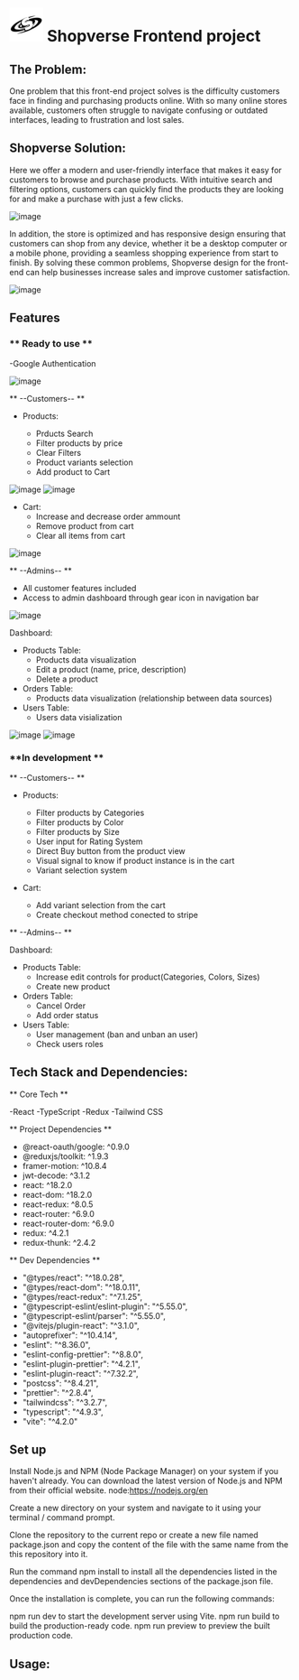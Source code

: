 # <img src="/src/assets/logo.png" alt="Alt text" title="Optional title"> Shopverse Frontend project

## The Problem:

One problem that this front-end project solves is the difficulty customers face in finding and purchasing products online. With so many online stores available, customers often struggle to navigate confusing or outdated interfaces, leading to frustration and lost sales.

## Shopverse Solution:

Here we offer a modern and user-friendly interface that makes it easy for customers to browse and purchase products. With intuitive search and filtering options, customers can quickly find the products they are looking for and make a purchase with just a few clicks.

![image](https://user-images.githubusercontent.com/90119717/231150033-c6b7fa08-e35a-433c-8bc0-c673d04ee5d5.png)

In addition, the store is optimized and has responsive design ensuring that customers can shop from any device, whether it be a desktop computer or a mobile phone, providing a seamless shopping experience from start to finish. By solving these common problems, Shopverse design for the front-end can help businesses increase sales and improve customer satisfaction.

![image](https://user-images.githubusercontent.com/90119717/231150361-b2e9f604-dcdf-46aa-845b-2b018fb3638a.png)

## Features

### ** Ready to use **

-Google Authentication

![image](https://user-images.githubusercontent.com/90119717/231150508-8622d643-1bab-425a-b53d-489077f71908.png)

** --Customers-- **

- Products:

  - Prducts Search
  - Filter products by price
  - Clear Filters
  - Product variants selection
  - Add product to Cart

![image](https://user-images.githubusercontent.com/90119717/231151495-3251667a-dd9e-464e-81f4-a96054fcab88.png)
![image](https://user-images.githubusercontent.com/90119717/231150957-9ec47fb3-dd90-4787-8850-5e6d67067bc7.png)

- Cart:
  - Increase and decrease order ammount
  - Remove product from cart
  - Clear all items from cart

![image](https://user-images.githubusercontent.com/90119717/231151126-1610bd24-72ed-4830-acd0-9ca07c629fe4.png)

** --Admins-- **

- All customer features included
- Access to admin dashboard through gear icon in navigation bar

![image](https://user-images.githubusercontent.com/90119717/231151909-3dba9316-5db1-41b5-8092-009316673256.png)

Dashboard:

- Products Table:
  - Products data visualization
  - Edit a product (name, price, description)
  - Delete a product
- Orders Table:
  - Products data visualization (relationship between data sources)
- Users Table:
  - Users data visialization

![image](https://user-images.githubusercontent.com/90119717/231152228-16f01225-15d3-4997-9c0e-a5f7f3b8ea28.png)
![image](https://user-images.githubusercontent.com/90119717/231152355-ac5169cf-8eef-44e5-9eac-1025edbcc2bd.png)

### **In development **

** --Customers-- **

- Products:

  - Filter products by Categories
  - Filter products by Color
  - Filter products by Size
  - User input for Rating System
  - Direct Buy button from the product view
  - Visual signal to know if product instance is in the cart
  - Variant selection system

- Cart:
  - Add variant selection from the cart
  - Create checkout method conected to stripe

** --Admins-- **

Dashboard:

- Products Table:
  - Increase edit controls for product(Categories, Colors, Sizes)
  - Create new product
- Orders Table:
  - Cancel Order
  - Add order status
- Users Table:
  - User management (ban and unban an user)
  - Check users roles

## Tech Stack and Dependencies:

** Core Tech **

-React
-TypeScript
-Redux
-Tailwind CSS

** Project Dependencies **

- @react-oauth/google: ^0.9.0
- @reduxjs/toolkit: ^1.9.3
- framer-motion: ^10.8.4
- jwt-decode: ^3.1.2
- react: ^18.2.0
- react-dom: ^18.2.0
- react-redux: ^8.0.5
- react-router: ^6.9.0
- react-router-dom: ^6.9.0
- redux: ^4.2.1
- redux-thunk: ^2.4.2

** Dev Dependencies **

- "@types/react": "^18.0.28",
- "@types/react-dom": "^18.0.11",
- "@types/react-redux": "^7.1.25",
- "@typescript-eslint/eslint-plugin": "^5.55.0",
- "@typescript-eslint/parser": "^5.55.0",
- "@vitejs/plugin-react": "^3.1.0",
- "autoprefixer": "^10.4.14",
- "eslint": "^8.36.0",
- "eslint-config-prettier": "^8.8.0",
- "eslint-plugin-prettier": "^4.2.1",
- "eslint-plugin-react": "^7.32.2",
- "postcss": "^8.4.21",
- "prettier": "^2.8.4",
- "tailwindcss": "^3.2.7",
- "typescript": "^4.9.3",
- "vite": "^4.2.0"

## Set up

Install Node.js and NPM (Node Package Manager) on your system if you haven't already. You can download the latest version of Node.js and NPM from their official website. node:https://nodejs.org/en

Create a new directory on your system and navigate to it using your terminal / command prompt.

Clone the repository to the current repo or create a new file named package.json and copy the content of the file with the same name from the this repository into it.

Run the command npm install to install all the dependencies listed in the dependencies and devDependencies sections of the package.json file.

Once the installation is complete, you can run the following commands:

npm run dev to start the development server using Vite.
npm run build to build the production-ready code.
npm run preview to preview the built production code.

## Usage:
